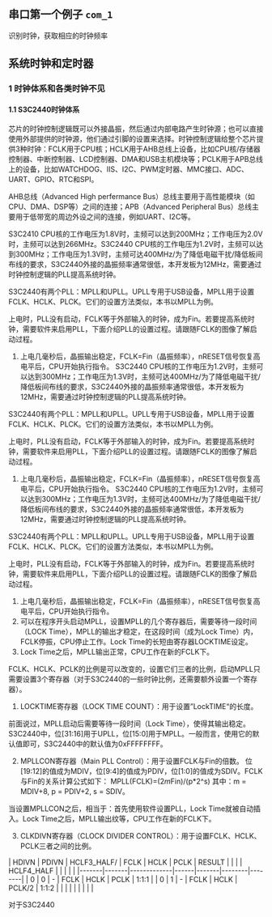 ## 串口第一个例子 `com_1`
识别时钟，获取相应的时钟频率

## 系统时钟和定时器
### 1 时钟体系和各类时钟不见
#### 1.1 S3C2440时钟体系
芯片的时钟控制逻辑既可以外接晶振，然后通过内部电路产生时钟源；也可以直接使用外部提供的时钟源，他们通过引脚的设置来选择。时钟控制逻辑给整个芯片提供3种时钟：FCLK用于CPU核；HCLK用于AHB总线上设备，比如CPU核/存储器控制器、中断控制器、LCD控制器、DMA和USB主机模块等；PCLK用于APB总线上的设备，比如WATCHDOG、IIS、I2C、PWM定时器、MMC接口、ADC、UART、GPIO、RTC和SPI。

AHB总线（Advanced High perfermance Bus）总线主要用于高性能模块（如CPU、DMA、DSP等）之间的连接；APB（Advanced Peripheral Bus）总线主要用于低带宽的周边外设之间的连接，例如UART、I2C等。

S3C2410 CPU核的工作电压为1.8V时，主频可以达到200MHz；工作电压为2.0V时，主频可以达到266MHz。S3C2440 CPU核的工作电压为1.2V时，主频可以达到300MHz；工作电压为1.3V时，主频可达400MHz/为了降低电磁干扰/降低板间布线的要求，S3C2440外接的晶振频率通常很低，本开发板为12MHz，需要通过时钟控制逻辑的PLL提高系统时钟。

S3C2440有两个PLL：MPLL和UPLL。UPLL专用于USB设备，MPLL用于设置FCLK、HCLK、PLCK。它们的设置方法类似，本书以MPLL为例。

上电时，PLL没有启动，FCLK等于外部输入的时钟，成为Fin。若要提高系统时钟，需要软件来启用PLL，下面介绍PLL的设置过程。请跟随FCLK的图像了解启动过程。
1. 上电几毫秒后，晶振输出稳定，FCLK=Fin（晶振频率），nRESET信号恢复高电平后，CPU开始执行指令。
S3C2440 CPU核的工作电压为1.2V时，主频可以达到300MHz；工作电压为1.3V时，主频可达400MHz/为了降低电磁干扰/降低板间布线的要求，S3C2440外接的晶振频率通常很低，本开发板为12MHz，需要通过时钟控制逻辑的PLL提高系统时钟。

S3C2440有两个PLL：MPLL和UPLL。UPLL专用于USB设备，MPLL用于设置FCLK、HCLK、PLCK。它们的设置方法类似，本书以MPLL为例。

上电时，PLL没有启动，FCLK等于外部输入的时钟，成为Fin。若要提高系统时钟，需要软件来启用PLL，下面介绍PLL的设置过程。请跟随FCLK的图像了解启动过程。
1. 上电几毫秒后，晶振输出稳定，FCLK=Fin（晶振频率），nRESET信号恢复高电平后，CPU开始执行指令。
S3C2440 CPU核的工作电压为1.2V时，主频可以达到300MHz；工作电压为1.3V时，主频可达400MHz/为了降低电磁干扰/降低板间布线的要求，S3C2440外接的晶振频率通常很低，本开发板为12MHz，需要通过时钟控制逻辑的PLL提高系统时钟。

S3C2440有两个PLL：MPLL和UPLL。UPLL专用于USB设备，MPLL用于设置FCLK、HCLK、PLCK。它们的设置方法类似，本书以MPLL为例。

上电时，PLL没有启动，FCLK等于外部输入的时钟，成为Fin。若要提高系统时钟，需要软件来启用PLL，下面介绍PLL的设置过程。请跟随FCLK的图像了解启动过程。
1. 上电几毫秒后，晶振输出稳定，FCLK=Fin（晶振频率），nRESET信号恢复高电平后，CPU开始执行指令。
2. 可以在程序开头启动MPLL，设置MPLL的几个寄存器后，需要等待一段时间（LOCK Time），MPLL的输出才稳定，在这段时间（成为Lock Time）内，FCLK停振，CPU停止工作。Lock Time的长短由寄存器LOCKTIME设定。
3. Lock Time之后，MPLL输出正常，CPU工作在新的FCLK下。

FCLK、HCLK、PCLK的比例是可以改变的，设置它们三者的比例，启动MPLL只需要设置3个寄存器（对于S3C2440的一些时钟比例，还需要额外设置一个寄存器）。
1. LOCKTIME寄存器（LOCK TIME COUNT）：用于设置”LockTIME“的长度。

前面说过，MPLL启动后需要等待一段时间（Lock Time），使得其输出稳定。S3C2440中，位[31:16]用于UPLL，位[15:0]用于MPLL。一般而言，使用它的默认值即可，S3C2440中的默认值为0xFFFFFFFF。

2. MPLLCON寄存器（Main PLL Control）：用于设置FCLK与Fin的倍数。
位[19:12]的值成为MDIV，位[9:4]的值成为PDIV，位[1:0]的值成为SDIV。FCLK与Fin的关系计算公式如下：
MPLL(FCLK)=(2*m*Fin)/(p*2^s)
其中：m = MDIV+8, p = PDIV+2, s = SDIV。

当设置MPLLCON之后，相当于：首先使用软件设置PLL，Lock Time就被自动插入。Lock Time之后，MPLL输出纹等，CPU工作在新的FCLK下。

3. CLKDIVN寄存器（CLOCK DIVIDER CONTROL）：用于设置FCLK、HCLK、PCLK三者之间的比例。

| HDIVN | PDIVN | HCLF3_HALF/ | FCLK | HCLK  | PCLK   | RESULT |
|       |       | HCLF4_HALF  |      |       |        |        |
|-------|-------|-------------|------|-------|--------|--------|
| 0     | 0     | -           | FCLK | HCLK  | PCLK   | 1:1:1  |
| 0     | 1     | -           | FCLK | HCLK  | PCLK/2 | 1:1:2  |
|       |       |             |      |       |        |        |

对于S3C2440
